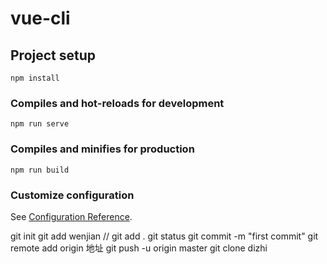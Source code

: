 # vue-cli

## Project setup
```
npm install
```

### Compiles and hot-reloads for development
```
npm run serve
```

### Compiles and minifies for production
```
npm run build
```

### Customize configuration
See [Configuration Reference](https://cli.vuejs.org/config/).


git init 
git add wenjian  // git add .
git status
git commit -m "first commit"
git remote add origin 地址
git push -u origin master
git clone dizhi

